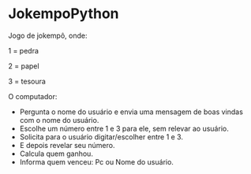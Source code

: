 # JokempoPython

Jogo de jokempô, onde:

1 = pedra

2 = papel

3 = tesoura

O computador:

- Pergunta o nome do usuário e envia uma mensagem de boas vindas com o nome do usuário.
- Escolhe um número entre 1 e 3 para ele, sem relevar ao usuário.
- Solicita para o usuário digitar/escolher entre 1 e 3.
- E depois revelar seu número.
- Calcula quem ganhou.
- Informa quem venceu: Pc ou Nome do usuário.
